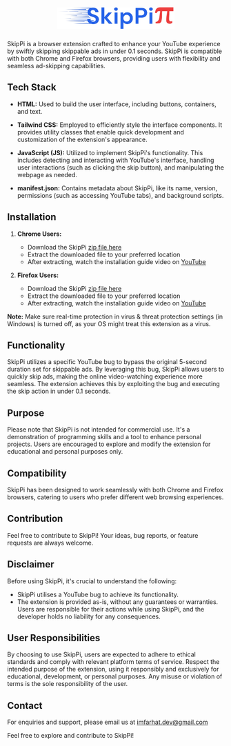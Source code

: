 # <div align="center"><img src="https://raw.githubusercontent.com/imfarhat/SkipPi/main/icon-wide-transparent-bg.png" alt="SkipPi&#960;" height="50"></div>

<!-- # SkipPi skip ads -->

SkipPi is a browser extension crafted to enhance your YouTube experience by swiftly skipping skippable ads in under 0.1 seconds. SkipPi is compatible with both Chrome and Firefox browsers, providing users with flexibility and seamless ad-skipping capabilities.

## Tech Stack

- **HTML:** Used to build the user inte­rface, including buttons, containers, and text.

- **Tailwind CSS:** E­mployed to efficiently style­ the interface compone­nts. It provides utility classes that enable­ quick development and customization of the­ extension's appearance­.

- **JavaScript (JS):** Utilized to implement SkipPi's functionality. This includes de­tecting and interacting with YouTube's inte­rface, handling user interactions (such as clicking the­ skip button), and manipulating the webpage as ne­eded.

- **manifest.json:** Contains metadata about SkipPi, like its name­, version, permissions (such as accessing YouTube­ tabs), and background scripts.

## Installation

1. **Chrome Users:**

   - Download the SkipPi <a href="https://github.com/imfarhat/SkipPi/raw/main/SkipPi.zip" download target="_blank" rel="noopener noreferrer">zip file here</a>
   - Extract the downloaded file to your preferred location
   - After extracting, watch the installation guide video on <a href="https://www.youtube.com/watch?v=Y3oMNGAAdao&t=0s" target="_blank" rel="noopener noreferrer">YouTube</a>

2. **Firefox Users:**

   - Download the SkipPi <a href="https://github.com/imfarhat/SkipPi/raw/main/SkipPi.zip" download target="_blank" rel="noopener noreferrer">zip file here</a>
   - Extract the downloaded file to your preferred location
   - After extracting, watch the installation guide video on <a href="https://www.youtube.com/watch?v=Y3oMNGAAdao&t=68s" target="_blank" rel="noopener noreferrer">YouTube</a>

**Note:** Make sure real-time protection in virus & threat protection settings (in Windows) is turned off, as your OS might treat this extension as a virus.

## Functionality

SkipPi utilizes a specific YouTube bug to bypass the original 5-second duration set for skippable ads. By leveraging this bug, SkipPi allows users to quickly skip ads, making the online video-watching experience more seamless. The extension achieves this by exploiting the bug and executing the skip action in under 0.1 seconds.

## Purpose

Please note that SkipPi is not intended for commercial use. It's a demonstration of programming skills and a tool to enhance personal projects. Users are encouraged to explore and modify the extension for educational and personal purposes only.

## Compatibility

SkipPi has been designed to work seamlessly with both Chrome and Firefox browsers, catering to users who prefer different web browsing experiences.

## Contribution

Feel free to contribute to SkipPi! Your ideas, bug reports, or feature requests are always welcome.

## Disclaimer

Before using SkipPi, it's crucial to understand the following:

- SkipPi utilises a YouTube bug to achieve its functionality.
- The extension is provided as-is, without any guarantees or warranties. Users are responsible for their actions while using SkipPi, and the developer holds no liability for any consequences.

## User Responsibilities

By choosing to use SkipPi, users are expected to adhere to ethical standards and comply with relevant platform terms of service. Respect the intended purpose of the extension, using it responsibly and exclusively for educational, development, or personal purposes. Any misuse or violation of terms is the sole responsibility of the user.

## Contact

For enquiries and support, please email us at <a href="mailto:imfarhat.dev@gmail.com" target="_blank" rel="noopener noreferrer">imfarhat.dev@gmail.com</a>

Feel free to explore and contribute to SkipPi!
